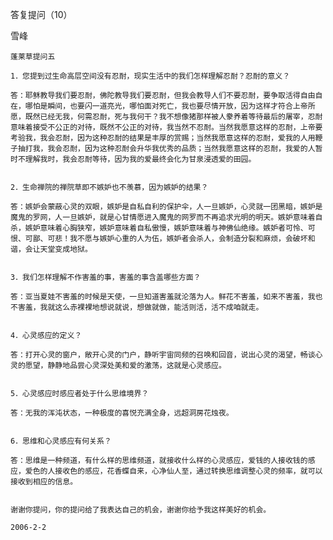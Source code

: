 答复提问（10）

雪峰


    蓬莱草提问五

    1．您提到过生命高层空间没有忍耐，现实生活中的我们怎样理解忍耐？忍耐的意义？

    答：耶稣教导我们要忍耐，佛陀教导我们要忍耐，但我会教导人们不要忍耐，要争取活得自由自在，哪怕是瞬间，也要闪一道亮光，哪怕面对死亡，我也要尽情开放，因为这样才符合上帝所愿，既然已经无我，何需忍耐，死与我何干？我不想像猪那样被人豢养着等待最后的屠宰，忍耐意味着接受不公正的对待，既然不公正的对待，我当然不忍耐。当然我愿意这样的忍耐，上帝要考验我，我会忍耐，因为这种忍耐的结果是丰厚的赏赐；当然我愿意这样的忍耐，爱我的人用鞭子抽打我，我会忍耐，因为这种忍耐会升华我优秀的品质；当然我愿意这样的忍耐，我爱的人暂时不理解我时，我会忍耐等待，因为我的爱最终会化为甘泉浸透爱的田园。


    2．生命禅院的禅院草即不嫉妒也不羡慕，因为嫉妒的结果？

    答：嫉妒会蒙蔽心灵的双眼，嫉妒是自私自利的保护伞，人一旦嫉妒，心灵就一团黑暗，嫉妒是魔鬼的罗网，人一旦嫉妒，就是心甘情愿进入魔鬼的网罗而不再追求光明的明天。嫉妒意味着自杀，嫉妒意味着心胸狭窄，嫉妒意味着自私傲慢，嫉妒意味着与神佛仙绝缘。嫉妒者可怜、可恨、可鄙、可悲！我不愿与嫉妒心重的人为伍，嫉妒者会杀人，会制造分裂和麻烦，会破坏和谐，会让天堂变成地狱。


    3．我们怎样理解不作害羞的事，害羞的事含盖哪些方面？

    答：亚当夏娃不害羞的时候是天使，一旦知道害羞就沦落为人。鲜花不害羞，如来不害羞，我也不害羞，我就这么赤裸裸地想说就说，想做就做，能活则活，活不成咱就走。


    4．心灵感应的定义？

    答：打开心灵的窗户，敞开心灵的门户，静听宇宙同频的召唤和回音，说出心灵的渴望，畅谈心灵的愿望，静静地品尝心灵深处美和爱的激荡，这就是心灵感应。


    5．心灵感应时感应者处于什么思维境界？

    答：无我的浑沌状态，一种极度的喜悦充满全身，远超洞房花烛夜。


    6．思维和心灵感应有何关系？

    答：思维是一种频道，有什么样的思维频道，就接收什么样的心灵感应，爱钱的人接收钱的感应，爱色的人接收色的感应，花香蝶自来，心净仙人至，通过转换思维调整心灵的频率，就可以接收到相应的信息。


    谢谢你提问，你的提问给了我表达自己的机会，谢谢你给予我这样美好的机会。

    2006-2-2



